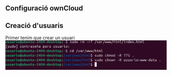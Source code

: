 ## Configuració ownCloud

## Creació d'usuaris

Primer tenim que crear un usuari
<img src="Captura de pantalla 2024-11-07 202013.png">
